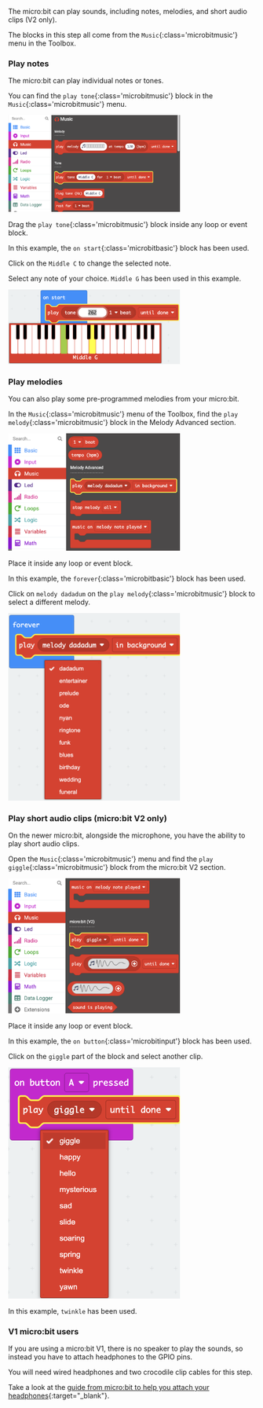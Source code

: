 The micro:bit can play sounds, including notes, melodies, and short audio clips (V2 only).

The blocks in this step all come from the `Music`{:class='microbitmusic'} menu in the Toolbox.

### Play notes

The micro:bit can play individual notes or tones.

You can find the `play tone`{:class='microbitmusic'} block in the `Music`{:class='microbitmusic'} menu.

<img src="images/music-playtone.png" alt="The Music menu open with the 'play tone' block highlighted." width="350"/>

Drag the `play tone`{:class='microbitmusic'} block inside any loop or event block.

In this example, the `on start`{:class='microbitbasic'} block has been used.

Click on the `Middle C` to change the selected note.

Select any note of your choice. `Middle G` has been used in this example.

<img src="images/playtone-middleg.png" alt="The drop-down menu on the play tone block expanded with `middle G` highlighted." width="350"/>

### Play melodies

You can also play some pre-programmed melodies from your micro:bit.

In the `Music`{:class='microbitmusic'} menu of the Toolbox, find the `play melody`{:class='microbitmusic'} block in the Melody Advanced section.

<img src="images/play-melody.png" alt="The Music menu open with the 'play melody' block highlighted." width="350"/>

Place it inside any loop or event block.

In this example, the `forever`{:class='microbitbasic'} block has been used.

Click on `melody dadadum` on the `play melody`{:class='microbitmusic'} block to select a different melody.

<img src="images/melody-choices.png" alt="The drop-down menu on the play melody block expanded to show the melody options." width="350"/>

### Play short audio clips (micro:bit V2 only)

On the newer micro:bit, alongside the microphone, you have the ability to play short audio clips.

Open the `Music`{:class='microbitmusic'} menu and find the `play giggle`{:class='microbitmusic'} block from the micro:bit V2 section.

<img src="images/play-giggle.png" alt="The Music menu open with the 'play giggle' block highlighted." width="350"/>

Place it inside any loop or event block.

In this example, the `on button`{:class='microbitinput'} block has been used.

Click on the `giggle` part of the block and select another clip.

<img src="images/playgiggle-choices.png" alt="The drop-down menu on the 'play giggle' block expanded to show clip options." width="350"/>

In this example, `twinkle` has been used.

### V1 micro:bit users

If you are using a micro:bit V1, there is no speaker to play the sounds, so instead you have to attach headphones to the GPIO pins.

You will need wired headphones and two crocodile clip cables for this step.

Take a look at the [guide from micro:bit to help you attach your headphones](https://makecode.microbit.org/projects/hack-your-headphones/make){:target="_blank"}.


